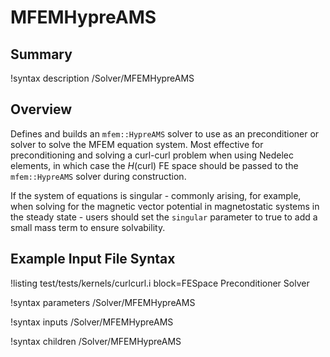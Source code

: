 # MFEMHypreAMS

## Summary

!syntax description /Solver/MFEMHypreAMS

## Overview

Defines and builds an `mfem::HypreAMS` solver to use as an preconditioner or solver to solve the
MFEM equation system. Most effective for preconditioning and solving a curl-curl problem when using
Nedelec elements, in which case the $H(\mathrm{curl})$ FE space should be passed to the
`mfem::HypreAMS` solver during construction.

If the system of equations is singular - commonly arising, for example, when solving for the
magnetic vector potential in magnetostatic systems in the steady state - users should set the
`singular` parameter to true to add a small mass term to ensure solvability.

## Example Input File Syntax

!listing test/tests/kernels/curlcurl.i block=FESpace Preconditioner Solver

!syntax parameters /Solver/MFEMHypreAMS

!syntax inputs /Solver/MFEMHypreAMS

!syntax children /Solver/MFEMHypreAMS
